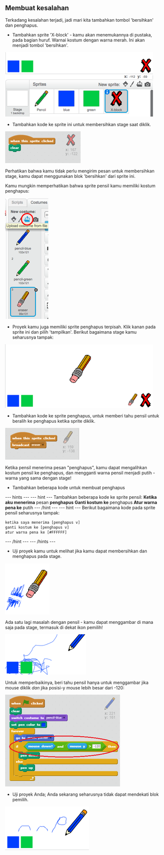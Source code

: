 ## Membuat kesalahan

Terkadang kesalahan terjadi, jadi mari kita tambahkan tombol 'bersihkan' dan penghapus.

+ Tambahkan sprite 'X-block' - kamu akan menemukannya di pustaka, pada bagian huruf. Warnai kostum dengan warna merah. Ini akan menjadi tombol 'bersihkan'.

![tangkapan layar](images/paint-x.png)

+ Tambahkan kode ke sprite ini untuk membersihkan stage saat diklik.

![Bersihkan panggung](images/clear-stage.png)

Perhatikan bahwa kamu tidak perlu mengirim pesan untuk membersihkan stage, kamu dapat menggunakan blok 'bersihkan' dari sprite ini.

Kamu mungkin memperhatikan bahwa sprite pensil kamu memiliki kostum penghapus:

![tangkapan layar](images/paint-eraser-costume.png)

+ Proyek kamu juga memiliki sprite penghapus terpisah. Klik kanan pada sprite ini dan pilih 'tampilkan'. Berikut bagaimana stage kamu seharusnya tampak:

![tangkapan layar](images/paint-eraser-stage.png)

+ Tambahkan kode ke sprite penghapus, untuk memberi tahu pensil untuk beralih ke penghapus ketika sprite diklik.

![Penghapus siaran](images/broadcast-eraser.png)

Ketika pensil menerima pesan "penghapus", kamu dapat mengalihkan kostum pensil ke penghapus, dan mengganti warna pensil menjadi putih - warna yang sama dengan stage!

+ Tambahkan beberapa kode untuk membuat penghapus

\--- hints \--- \--- hint \--- Tambahkan beberapa kode ke sprite pensil: **Ketika aku menerima** pesan **penghapus** **Ganti kostum ke** penghapus **Atur warna pena ke** putih \--- /hint \--- \--- hint \--- Berikut bagaimana kode pada sprite pensil seharusnya tampak:

```blocks
ketika saya menerima [penghapus v]
ganti kostum ke [penghapus v]
atur warna pena ke [#FFFFFF]
```

\--- /hint \--- \--- /hints \---

+ Uji proyek kamu untuk melihat jika kamu dapat membersihkan dan menghapus pada stage.

![tangkapan layar](images/paint-erase-test.png)

Ada satu lagi masalah dengan pensil - kamu dapat menggambar di mana saja pada stage, termasuk di dekat ikon pemilih!

![tangkapan layar](images/paint-draw-problem.png)

Untuk memperbaikinya, beri tahu pensil hanya untuk menggambar jika mouse diklik *dan* jika posisi-y mouse lebih besar dari -120:

![tangkapan layar](images/pencil-gt-code.png)

+ Uji proyek Anda; Anda sekarang seharusnya tidak dapat mendekati blok pemilih.

![tangkapan layar](images/paint-fixed.png)